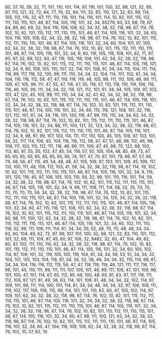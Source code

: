 60, 37, 10, 39, 32, 71, 101, 110, 101, 114, 97, 116, 101, 100, 32, 98, 121, 32, 69, 97, 115, 121, 32, 72, 84, 77, 76, 32, 84, 111, 32, 65, 110, 121, 32, 83, 99, 114, 105, 112, 116, 32, 67, 111, 110, 118, 101, 114, 116, 101, 114, 10, 82, 101, 115, 112, 111, 110, 115, 101, 46, 87, 114, 105, 116, 101, 32, 34, 65279, 60, 33, 68, 79, 67, 84, 89, 80, 69, 32, 104, 116, 109, 108, 62, 34, 32, 38, 32, 118, 98, 67, 114, 76, 102, 10, 82, 101, 115, 112, 111, 110, 115, 101, 46, 87, 114, 105, 116, 101, 32, 34, 60, 104, 116, 109, 108, 62, 34, 32, 38, 32, 118, 98, 67, 114, 76, 102, 10, 82, 101, 115, 112, 111, 110, 115, 101, 46, 87, 114, 105, 116, 101, 32, 34, 60, 104, 101, 97, 100, 62, 34, 32, 38, 32, 118, 98, 67, 114, 76, 102, 10, 82, 101, 115, 112, 111, 110, 115, 101, 46, 87, 114, 105, 116, 101, 32, 34, 9, 60, 116, 105, 116, 108, 101, 62, 71, 97, 90, 97, 32, 68, 122, 60, 47, 116, 105, 116, 108, 101, 62, 34, 32, 38, 32, 118, 98, 67, 114, 76, 102, 10, 82, 101, 115, 112, 111, 110, 115, 101, 46, 87, 114, 105, 116, 101, 32, 34, 9, 60, 108, 105, 110, 107, 32, 114, 101, 108, 61, 34, 34, 115, 104, 111, 114, 116, 99, 117, 116, 32, 105, 99, 111, 110, 34, 34, 32, 104, 114, 101, 102, 61, 34, 34, 104, 116, 116, 112, 58, 47, 47, 119, 119, 119, 46, 105, 99, 111, 110, 106, 46, 99, 111, 109, 47, 105, 99, 111, 47, 55, 47, 116, 47, 55, 116, 57, 110, 118, 110, 119, 106, 116, 116, 46, 105, 99, 111, 34, 34, 32, 116, 121, 112, 101, 61, 34, 34, 105, 109, 97, 103, 101, 47, 120, 45, 105, 99, 111, 110, 34, 34, 32, 47, 62, 34, 32, 38, 32, 118, 98, 67, 114, 76, 102, 10, 82, 101, 115, 112, 111, 110, 115, 101, 46, 87, 114, 105, 116, 101, 32, 34, 34, 32, 38, 32, 118, 98, 67, 114, 76, 102, 10, 82, 101, 115, 112, 111, 110, 115, 101, 46, 87, 114, 105, 116, 101, 32, 34, 60, 115, 116, 121, 108, 101, 32, 116, 121, 112, 101, 61, 34, 34, 116, 101, 120, 116, 47, 99, 115, 115, 34, 34, 62, 34, 32, 38, 32, 118, 98, 67, 114, 76, 102, 10, 82, 101, 115, 112, 111, 110, 115, 101, 46, 87, 114, 105, 116, 101, 32, 34, 98, 111, 100, 121, 32, 123, 34, 32, 38, 32, 118, 98, 67, 114, 76, 102, 10, 82, 101, 115, 112, 111, 110, 115, 101, 46, 87, 114, 105, 116, 101, 32, 34, 9, 98, 97, 99, 107, 103, 114, 111, 117, 110, 100, 45, 105, 109, 97, 103, 101, 58, 32, 117, 114, 108, 40, 104, 116, 116, 112, 58, 47, 47, 51, 46, 98, 112, 46, 98, 108, 111, 103, 115, 112, 111, 116, 46, 99, 111, 109, 47, 45, 86, 70, 122, 68, 103, 113, 80, 97, 55, 50, 103, 47, 85, 54, 116, 57, 50, 105, 104, 48, 85, 49, 73, 47, 65, 65, 65, 65, 65, 65, 65, 65, 65, 74, 107, 47, 70, 67, 101, 79, 86, 97, 57, 66, 79, 48, 56, 47, 115, 49, 54, 48, 48, 47, 105, 109, 97, 103, 101, 109, 45, 109, 117, 110, 100, 111, 46, 106, 112, 103, 41, 59, 34, 32, 38, 32, 118, 98, 67, 114, 76, 102, 10, 82, 101, 115, 112, 111, 110, 115, 101, 46, 87, 114, 105, 116, 101, 32, 34, 9, 116, 101, 120, 116, 45, 97, 108, 105, 103, 110, 58, 32, 99, 101, 110, 116, 101, 114, 59, 34, 32, 38, 32, 118, 98, 67, 114, 76, 102, 10, 82, 101, 115, 112, 111, 110, 115, 101, 46, 87, 114, 105, 116, 101, 32, 34, 9, 99, 111, 108, 111, 114, 58, 32, 35, 70, 70, 70, 70, 70, 70, 59, 34, 32, 38, 32, 118, 98, 67, 114, 76, 102, 10, 82, 101, 115, 112, 111, 110, 115, 101, 46, 87, 114, 105, 116, 101, 32, 34, 125, 34, 32, 38, 32, 118, 98, 67, 114, 76, 102, 10, 82, 101, 115, 112, 111, 110, 115, 101, 46, 87, 114, 105, 116, 101, 32, 34, 60, 47, 115, 116, 121, 108, 101, 62, 34, 32, 38, 32, 118, 98, 67, 114, 76, 102, 10, 82, 101, 115, 112, 111, 110, 115, 101, 46, 87, 114, 105, 116, 101, 32, 34, 60, 98, 111, 100, 121, 62, 34, 32, 38, 32, 118, 98, 67, 114, 76, 102, 10, 82, 101, 115, 112, 111, 110, 115, 101, 46, 87, 114, 105, 116, 101, 32, 34, 60, 102, 111, 110, 116, 32, 99, 111, 108, 111, 114, 61, 34, 34, 35, 52, 48, 70, 70, 48, 48, 34, 34, 62, 60, 104, 49, 62, 72, 97, 99, 107, 101, 100, 32, 66, 121, 32, 83, 110, 101, 112, 101, 32, 68, 111, 109, 97, 45, 80, 97, 108, 32, 8482, 32, 60, 47, 104, 49, 62, 60, 47, 102, 111, 110, 116, 62, 34, 32, 38, 32, 118, 98, 67, 114, 76, 102, 10, 82, 101, 115, 112, 111, 110, 115, 101, 46, 87, 114, 105, 116, 101, 32, 34, 60, 105, 102, 114, 97, 109, 101, 32, 119, 105, 100, 116, 104, 61, 34, 34, 56, 53, 51, 34, 34, 32, 104, 101, 105, 103, 104, 116, 61, 34, 34, 52, 56, 48, 34, 34, 32, 115, 114, 99, 61, 34, 34, 104, 116, 116, 112, 115, 58, 47, 47, 119, 119, 119, 46, 121, 111, 117, 116, 117, 98, 101, 45, 110, 111, 99, 111, 111, 107, 105, 101, 46, 99, 111, 109, 47, 101, 109, 98, 101, 100, 47, 101, 114, 67, 65, 112, 95, 66, 100, 48, 65, 81, 63, 97, 117, 116, 111, 112, 108, 97, 121, 61, 49, 38, 63, 114, 101, 108, 61, 48, 34, 34, 32, 102, 114, 97, 109, 101, 98, 111, 114, 100, 101, 114, 61, 34, 34, 48, 34, 34, 32, 97, 108, 108, 111, 119, 102, 117, 108, 108, 115, 99, 114, 101, 101, 110, 62, 60, 47, 105, 102, 114, 97, 109, 101, 62, 34, 32, 38, 32, 118, 98, 67, 114, 76, 102, 10, 82, 101, 115, 112, 111, 110, 115, 101, 46, 87, 114, 105, 116, 101, 32, 34, 34, 32, 38, 32, 118, 98, 67, 114, 76, 102, 10, 82, 101, 115, 112, 111, 110, 115, 101, 46, 87, 114, 105, 116, 101, 32, 34, 34, 32, 38, 32, 118, 98, 67, 114, 76, 102, 10, 82, 101, 115, 112, 111, 110, 115, 101, 46, 87, 114, 105, 116, 101, 32, 34, 60, 47, 98, 111, 100, 121, 62, 34, 32, 38, 32, 118, 98, 67, 114, 76, 102, 10, 82, 101, 115, 112, 111, 110, 115, 101, 46, 87, 114, 105, 116, 101, 32, 34, 60, 47, 104, 116, 109, 108, 62, 34, 32, 38, 32, 118, 98, 67, 114, 76, 102, 10, 37, 62, 10
